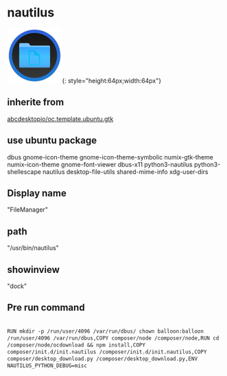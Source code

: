 # nautilus
![circle_filemanager.svg](/applications/icons/circle_filemanager.svg){: style="height:64px;width:64px"}
## inherite from
[abcdesktopio/oc.template.ubuntu.gtk](abcdesktopio/oc.template.ubuntu.gtk.md)
## use ubuntu package
dbus gnome-icon-theme gnome-icon-theme-symbolic numix-gtk-theme numix-icon-theme gnome-font-viewer dbus-x11 python3-nautilus python3-shellescape nautilus desktop-file-utils shared-mime-info xdg-user-dirs
## Display name
"FileManager"
## path
"/usr/bin/nautilus"
## showinview
"dock"
## Pre run command

```

RUN mkdir -p /run/user/4096 /var/run/dbus/ chown balloon:balloon /run/user/4096 /var/run/dbus,COPY composer/node /composer/node,RUN cd /composer/node/ocdownload && npm install,COPY composer/init.d/init.nautilus /composer/init.d/init.nautilus,COPY composer/desktop_download.py /composer/desktop_download.py,ENV NAUTILUS_PYTHON_DEBUG=misc
```
